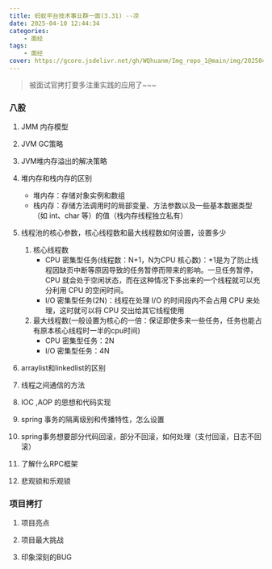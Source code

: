 ```yaml
---
title: 蚂蚁平台技术事业群一面(3.31) --凉
date: 2025-04-10 12:44:34
categories: 
    - 面经
tags: 
    - 面经
cover: https://gcore.jsdelivr.net/gh/WQhuanm/Img_repo_1@main/img/202504102043036.png
---
```


> 被面试官拷打要多注重实践的应用了~~~
### 八股
1. JMM 内存模型

1. JVM GC策略

1. JVM堆内存溢出的解决策略

1. 堆内存和栈内存的区别
    + 堆内存：存储对象实例和数组
    + 栈内存：存储方法调用时的局部变量、方法参数以及一些基本数据类型（如 int、char 等）的值（栈内存线程独立私有）
1. 线程池的核心参数，核心线程数和最大线程数如何设置，设置多少
    1. 核心线程数
        + CPU 密集型任务(线程数：N+1，N为CPU 核心数)：+1是为了防止线程因缺页中断等原因导致的任务暂停而带来的影响。一旦任务暂停，CPU 就会处于空闲状态，而在这种情况下多出来的一个线程就可以充分利用 CPU 的空闲时间。
        + I/O 密集型任务(2N)：线程在处理 I/O 的时间段内不会占用 CPU 来处理，这时就可以将 CPU 交出给其它线程使用
    1. 最大线程数(一般设置为核心的一倍：保证即使多来一些任务，任务也能占有原本核心线程时一半的cpu时间)
        + CPU 密集型任务：2N
        + I/O 密集型任务：4N

1. arraylist和linkedlist的区别

1. 线程之间通信的方法

1. IOC ,AOP 的思想和代码实现

1. spring 事务的隔离级别和传播特性，怎么设置

1. spring事务想要部分代码回滚，部分不回滚，如何处理（支付回滚，日志不回滚）

1. 了解什么RPC框架

1. 悲观锁和乐观锁

### 项目拷打
1. 项目亮点

1. 项目最大挑战

1. 印象深刻的BUG

